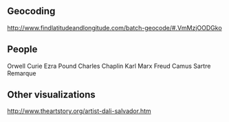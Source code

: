 ## Geocoding

http://www.findlatitudeandlongitude.com/batch-geocode/#.VmMzjOODGko


## People

Orwell
Curie
Ezra Pound
Charles Chaplin
Karl Marx
Freud
Camus
Sartre
Remarque

## Other visualizations

http://www.theartstory.org/artist-dali-salvador.htm
